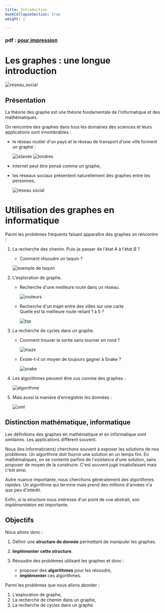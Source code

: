 ```yaml
---
title: Introduction
bookCollapseSection: true
weight: 1

---
```


### pdf : [pour impression](/uploads/docnsitale/graphes/1_intro_print.pdf)

# Les graphes : une longue introduction

![reseau_social](img/reseau_social_donnees.png)

## Présentation

La théorie des graphe est une théorie fondamentale de l'informatique et des
mathématiques.

On rencontre des graphes dans tous les domaines des sciences et leurs
applications sont innombrables :

*   le réseau routier d'un pays et le réseau de transport d'une ville forment
    un graphe :

    ![islande](img/islande.jpg) ![londres](img/londres.jpg)
*   internet peut être pensé comme un graphe,

*   les réseaux sociaux présentent naturellement des graphes entre les personnes,

    ![réseau social](img/reseau_social.jpg)


# Utilisation des graphes en informatique

Parmi les problèmes fréquents faisant apparaître des graphes on rencontre :

1.  La recherche des chemin. Puis-je passer de l'état $A$ à l'état $B$ ?

    *   Comment résoudre un taquin ?

    ![exemple de taquin](/docs/nsi/cours_terminale/structures_donnees/graphes/intro/img/0.svg.png)

1.  L'exploration de graphe.

    *   Recherche d'une meilleure route dans un réseau.

        ![routeurs](img/routeurs.jpg)

    *   Recherche d'un trajet entre des villes sur une carte\
        Quelle est la meilleure route reliant 1 à 5 ?

        ![tsp](img/tsp.png)

3.  La recherche de cycles dans un graphe.

    *   Comment trouver la sortie sans tourner en rond ?

        ![maze](img/maze.png)

    *   Existe-t-il un moyen de toujours gagner à Snake ?

        ![snake](img/snake_hamilton.png)


0.  Les algorithmes peuvent être vus comme des graphes :

    ![algorithme](img/temp.png)

1.  Mais aussi la manière d'enregistrer les données :

    ![uml](img/uml.png)

## Distinction mathématique, informatique

Les définitions des graphes en mathématique et en informatique sont similaires.
Les applications diffèrent souvent.

Nous (les informaticiens) cherchons souvent à exposer les solutions de nos problèmes.
Un algorithme doit fournir une solution en un temps fini.
En mathématiques, on se contente parfois de l'_existance_ d'une solution, sans
proposer de moyen de la construire. C'est souvent jugé insatisfaisant mais c'est
ainsi.

Autre nuance importante, nous cherchons généralement des algorithmes _rapides_.
Un algorithme qui termine mais prend des millions d'années n'a que peu d'intérêt.

Enfin, si la structure nous intéresse d'un point de vue abstrait, son
_implémentation_ est importante.

## Objectifs

Nous allons donc :

1.  Définir une **structure de donnée** permettant de manipuler les graphes.
2.  **Implémenter cette structure**.
3.  Résoudre des problèmes utilisant les graphes et donc :

    * proposer des **algorithmes** pour les résoudre,
    * **implémenter** ces algorithmes.

Parmi les problèmes que nous allons aborder :

1. L'exploration de graphe,
2. La recherche de chemin dans un graphe,
3. La recherche de cycles dans un graphe.
